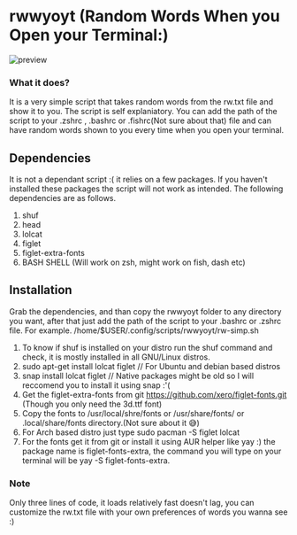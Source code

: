 # rwwyoyt (Random Words When you Open your Terminal:)
![preview](https://raw.githubusercontent.com/Sidmaz666/rwwyoyt/main/rw-preview.jpg)
### What it does?
It is a very simple script that takes random words from the rw.txt file and show it to you. The script is self explaniatory. You can add the path of the script to your .zshrc , .bashrc or .fishrc(Not sure about that) file and can have random words shown to you every time when you open your terminal.
## Dependencies
It is not a dependant script :( it relies on a few packages. If you haven't installed these packages the script will not work as intended. The following dependencies are as follows.
1. shuf
2. head
3. lolcat
4. figlet
5. figlet-extra-fonts
6. BASH SHELL (Will work on zsh, might work on fish, dash etc)
## Installation
Grab the dependencies, and than copy the rwwyoyt folder to any directory you want, after that just add the path of the script to your .bashrc or .zshrc file. For example.
 /home/$USER/.config/scripts/rwwyoyt/rw-simp.sh
  1. To know if shuf is installed on your distro run the shuf command and check, it is mostly installed in all GNU/Linux distros.
  2. sudo apt-get install lolcat figlet // For Ubuntu and debian based distros
  3. snap install lolcat figlet // Native packages might be old so I will reccomend you to install it using snap :'(
  4. Get the figlet-extra-fonts from git https://github.com/xero/figlet-fonts.git (Though you only need the 3d.ttf font)
  5. Copy the fonts to /usr/local/shre/fonts or /usr/share/fonts/ or .local/share/fonts  directory.(Not sure about it 😅)
  6. For Arch based distro just type sudo pacman -S figlet lolcat
  7. For the fonts get it from git or install it using AUR helper like yay :) the package name is figlet-fonts-extra, the command you will type on your terminal will be yay -S figlet-fonts-extra.
### Note
Only three lines of code, it loads relatively fast doesn't lag, you can customize the rw.txt file with your own preferences of words you wanna see :)

